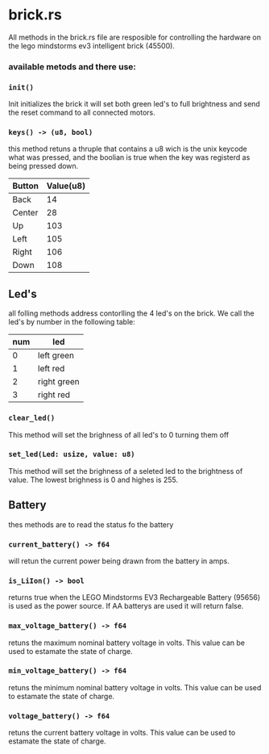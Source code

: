 # brick.rs
All methods in the brick.rs file are resposible for controlling the hardware on the lego mindstorms ev3 intelligent brick (45500).


### available metods and there use:
### ```init()```
Init initializes the brick it will set both green led's to full brightness and send the reset command to all connected motors.

### ```keys() -> (u8, bool)```
this method retuns a thruple that contains a u8 wich is the unix keycode what was pressed, and the boolian is true when the key was registerd as being pressed down.

|Button|Value(u8)|
|---|---|
|Back|14|
|Center|28|
|Up|103|
|Left|105|
|Right|106|
|Down|108|

## Led's
all folling methods address contorlling the 4 led's on the brick. We call the led's by number in the following table:

|num|led|
|---|---|
|0|left green|
|1|left red|
|2|right green|
|3|right red|

### ```clear_led()```
This method will set the brighness of all led's to 0 turning them off

### ```set_led(Led: usize, value: u8)```
This method will set the brighness of a seleted led to the brightness of value. The lowest brighness is 0 and highes is 255.

## Battery
thes methods are to read the status fo the battery

### ```current_battery() -> f64```
will retun the current power being drawn from the battery in amps.

### ```is_LiIon() -> bool```
returns true when the LEGO Mindstorms EV3 Rechargeable Battery (95656) is used as the power source. If AA batterys are used it will return false.

### ```max_voltage_battery() -> f64```
retuns the maximum nominal battery voltage in volts. This value can be used to estamate the state of charge.

### ```min_voltage_battery() -> f64```
retuns the minimum nominal battery voltage in volts. This value can be used to estamate the state of charge.

### ```voltage_battery() -> f64```
retuns the current battery voltage in volts. This value can be used to estamate the state of charge.